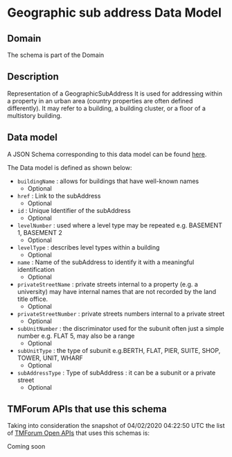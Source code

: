 # Geographic sub address Data Model

## Domain

The  schema is part of the  Domain

## Description

Representation of a GeographicSubAddress 
It is used for addressing within a property in an urban area (country properties are often defined differently). It may refer to a building, a building cluster, or a floor of a multistory building.

## Data model

A JSON Schema corresponding to this data model can be found
[here](https://github.com/tmforum-rand/schemas/blob/candidates/Common/GeographicSubAddress.schema.json).

The Data model is defined as shown below:
- `buildingName` : allows for buildings that have well-known names
  - Optional
- `href` : Link to the subAddress
  - Optional
- `id` : Unique Identifier of the subAddress
  - Optional
- `levelNumber` : used where a level type may be repeated e.g. BASEMENT 1, BASEMENT 2
  - Optional
- `levelType` : describes level types within a building
  - Optional
- `name` : Name of the subAddress to identify it with a meaningful identification
  - Optional
- `privateStreetName` : private streets internal to a property (e.g. a university) may have internal names that are not recorded by the land title office.
  - Optional
- `privateStreetNumber` : private streets numbers internal to a private street
  - Optional
- `subUnitNumber` : the discriminator used for the subunit
often just a simple number e.g. FLAT 5, may also be a range
  - Optional
- `subUnitType` : the type of subunit
e.g.BERTH, FLAT, PIER, SUITE, SHOP, TOWER, UNIT, WHARF
  - Optional
- `subAddressType` : Type of subAddress : it can be a subunit or a private street
  - Optional




## TMForum APIs that use this schema

Taking into consideration the snapshot of 04/02/2020 04:22:50 UTC the list of [TMForum Open APIs](https://www.tmforum.org/open-apis/) that uses this schemas is:

Coming soon